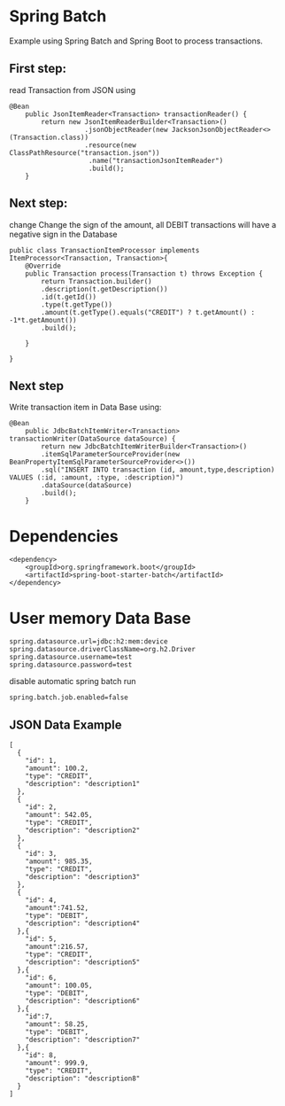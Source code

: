 # Spring Batch
Example using Spring Batch and Spring Boot to process transactions.
## First step:
read Transaction from JSON using
```
@Bean
	public JsonItemReader<Transaction> transactionReader() {
		return new JsonItemReaderBuilder<Transaction>()
	               .jsonObjectReader(new JacksonJsonObjectReader<>(Transaction.class))
	               .resource(new ClassPathResource("transaction.json"))
	                .name("transactionJsonItemReader")
	                .build();
	}
```
## Next step: 
change Change the sign of the amount, all DEBIT transactions will have a negative sign in the Database 
```
public class TransactionItemProcessor implements ItemProcessor<Transaction, Transaction>{
	@Override
	public Transaction process(Transaction t) throws Exception {
		return Transaction.builder()
		.description(t.getDescription())
		.id(t.getId())
		.type(t.getType())
		.amount(t.getType().equals("CREDIT") ? t.getAmount() : -1*t.getAmount())
		.build();
		
	}

}
```
## Next step 
Write transaction item in Data Base using:
```
@Bean
	public JdbcBatchItemWriter<Transaction> transactionWriter(DataSource dataSource) {
		return new JdbcBatchItemWriterBuilder<Transaction>()
	    .itemSqlParameterSourceProvider(new BeanPropertyItemSqlParameterSourceProvider<>())
	    .sql("INSERT INTO transaction (id, amount,type,description) VALUES (:id, :amount, :type, :description)")
	    .dataSource(dataSource)
	    .build();
	}
```
# Dependencies
```
<dependency>
	<groupId>org.springframework.boot</groupId>
	<artifactId>spring-boot-starter-batch</artifactId>
</dependency>
```
# User memory Data Base
```
spring.datasource.url=jdbc:h2:mem:device
spring.datasource.driverClassName=org.h2.Driver
spring.datasource.username=test
spring.datasource.password=test
```
disable automatic spring batch run
```
spring.batch.job.enabled=false
```
## JSON Data Example
```
[
  {
    "id": 1,
    "amount": 100.2,
    "type": "CREDIT",
    "description": "description1"
  },
  {
    "id": 2,
    "amount": 542.05,
    "type": "CREDIT",
    "description": "description2"
  },
  {
    "id": 3,
    "amount": 985.35,
    "type": "CREDIT",
    "description": "description3"
  },
  {
    "id": 4,
    "amount":741.52,
    "type": "DEBIT",
    "description": "description4"
  },{
    "id": 5,
    "amount":216.57,
    "type": "CREDIT",
    "description": "description5"
  },{
    "id": 6,
    "amount": 100.05,
    "type": "DEBIT",
    "description": "description6"
  },{
    "id":7, 
    "amount": 58.25,
    "type": "DEBIT",
    "description": "description7"
  },{
    "id": 8,
    "amount": 999.9,
    "type": "CREDIT",
    "description": "description8"
  }
]
```
